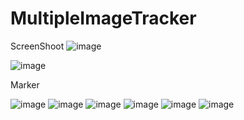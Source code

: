 # MultipleImageTracker
ScreenShoot 
![image](https://github.com/ikhsanpratama/MultipleImageTracker/assets/5057373/9e9a47d2-1fcc-4043-bbb5-665badcd471f)

![image](https://github.com/ikhsanpratama/MultipleImageTracker/assets/5057373/68c92c70-a62b-4f6f-adf5-edaf35e959d4)

Marker

![image](https://github.com/ikhsanpratama/MultipleImageTracker/assets/5057373/0b527fe4-8777-4248-904a-1389d78b7b71)
![image](https://github.com/ikhsanpratama/MultipleImageTracker/assets/5057373/a64db5dc-1db7-4b44-855e-088147a1281f)
![image](https://github.com/ikhsanpratama/MultipleImageTracker/assets/5057373/cbb9a2eb-51b3-42fc-a817-a03ad7830734)
![image](https://github.com/ikhsanpratama/MultipleImageTracker/assets/5057373/cf8f70fb-fbc5-4201-91ab-47545b3b5352)
![image](https://github.com/ikhsanpratama/MultipleImageTracker/assets/5057373/018beae8-195c-49ac-8d5b-2dd4f9fec332)
![image](https://github.com/ikhsanpratama/MultipleImageTracker/assets/5057373/b04a489d-9267-41ba-86cd-5314e2357f31)
